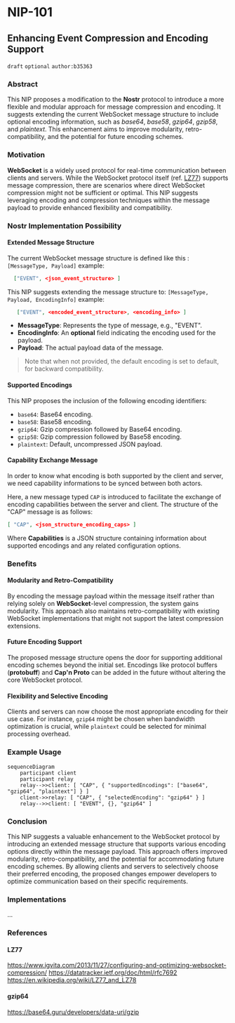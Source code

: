 NIP-101
======

Enhancing Event Compression and Encoding Support
--------------------------------------------------------

`draft` `optional` `author:b35363`

### Abstract

This NIP proposes a modification to the **Nostr** protocol to introduce a more flexible and modular approach for message compression and encoding. It suggests extending the current WebSocket message structure to include optional encoding information, such as _base64_, _base58_, _gzip64_, _gzip58_, and _plaintext_. This enhancement aims to improve modularity, retro-compatibility, and the potential for future encoding schemes.

### Motivation
**WebSocket** is a widely used protocol for real-time communication between clients and servers. 
While the WebSocket protocol itself (ref. [LZ77](#lz77)) supports message compression, 
there are scenarios where direct WebSocket compression might not be sufficient or optimal. 
This NIP suggests leveraging encoding and compression techniques within the message payload to provide enhanced flexibility
and compatibility.

### Nostr Implementation Possibility

#### Extended Message Structure

The current WebSocket message structure is defined like this : `[MessageType, Payload]`
example:
```json
  ["EVENT", <json_event_structure> ]
```

This NIP suggests extending the message structure to: `[MessageType, Payload, EncodingInfo]`
example:
```json
   ["EVENT", <encoded_event_structure>, <encoding_info> ]
```

- **MessageType**: Represents the type of message, e.g., "EVENT".
- **EncodingInfo**: An **optional** field indicating the encoding used for the payload.
- **Payload**: The actual payload data of the message.

> Note that when not provided, the default encoding is set to default, for backward compatibility.

#### Supported Encodings

This NIP proposes the inclusion of the following encoding identifiers:

- `base64`: Base64 encoding.
- `base58`: Base58 encoding.
- `gzip64`: Gzip compression followed by Base64 encoding.
- `gzip58`: Gzip compression followed by Base58 encoding.
- `plaintext`: Default, uncompressed JSON payload.

#### Capability Exchange Message

In order to know what encoding is both supported by the client and server,
we need capability informations to be synced between both actors.

Here, a new message typed `CAP` is introduced to facilitate the exchange of encoding capabilities between the server and client. The structure of the "CAP" message is as follows:

```json
[ "CAP", <json_structure_encoding_caps> ]
```

Where **Capabilities** is a JSON structure containing information about supported encodings and any related configuration options.

### Benefits
#### Modularity and Retro-Compatibility

By encoding the message payload within the message itself rather than relying solely on **WebSocket**-level compression, 
the system gains modularity. This approach also maintains retro-compatibility with existing WebSocket implementations 
that might not support the latest compression extensions.

#### Future Encoding Support
The proposed message structure opens the door for supporting additional encoding schemes beyond the initial set.
Encodings like protocol buffers (**protobuff**) and **Cap'n Proto** can be added in the future without altering the core WebSocket 
protocol.

#### Flexibility and Selective Encoding
Clients and servers can now choose the most appropriate encoding for their use case. For instance, 
`gzip64` might be chosen when bandwidth optimization is crucial, while `plaintext` could be selected for minimal 
processing overhead.


### Example Usage

```mermaid
sequenceDiagram
    participant client
    participant relay
    relay-->>client: [ "CAP", { "supportedEncodings": ["base64", "gzip64", "plaintext"] } ]
    client->>relay: [ "CAP", { "selectedEncoding": "gzip64" } ]
    relay-->>client: [ "EVENT", {}, "gzip64" ]
```

### Conclusion

This NIP suggests a valuable enhancement to the WebSocket protocol by introducing an extended message structure that supports various encoding options directly within the message payload. 
This approach offers improved modularity, retro-compatibility, and the potential for accommodating future encoding schemes. 
By allowing clients and servers to selectively choose their preferred encoding, the proposed changes empower developers to optimize communication based on their specific requirements.

### Implementations

...

### References

#### LZ77
https://www.igvita.com/2013/11/27/configuring-and-optimizing-websocket-compression/
https://datatracker.ietf.org/doc/html/rfc7692
https://en.wikipedia.org/wiki/LZ77_and_LZ78

#### gzip64
https://base64.guru/developers/data-uri/gzip
